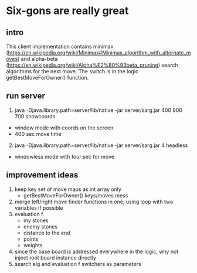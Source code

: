 # Six-gons are really great

## intro

This client implementation contains minimax (https://en.wikipedia.org/wiki/Minimax#Minimax_algorithm_with_alternate_moves) and alpha-beta (https://en.wikipedia.org/wiki/Alpha%E2%80%93beta_pruning) search algorithms for the next move. The switch is in the logic getBestMoveForOwner() function.

## run server
1. java -Djava.library.path=server/lib/native -jar server/sarg.jar 400 900 700 showcoords
- window mode with coords on the screen
- 400 sec move time
2. java -Djava.library.path=server/lib/native -jar server/sarg.jar 4 headless
- windowless mode with four sec for move

## improvement ideas
1. keep key set of move maps as int array only
    - getBestMoveForOwner() keys/moves mess
2. merge left/right move finder functions in one, using loop with two variables if possible
3. evaluation f.
    - my stones
    - enemy stones
    - distance to the end
    - points
    - weights
4. since the base board is addressed everywhere in the logic, why not inject root board instance directly   
5. search alg and evaluation f switchers as parameters